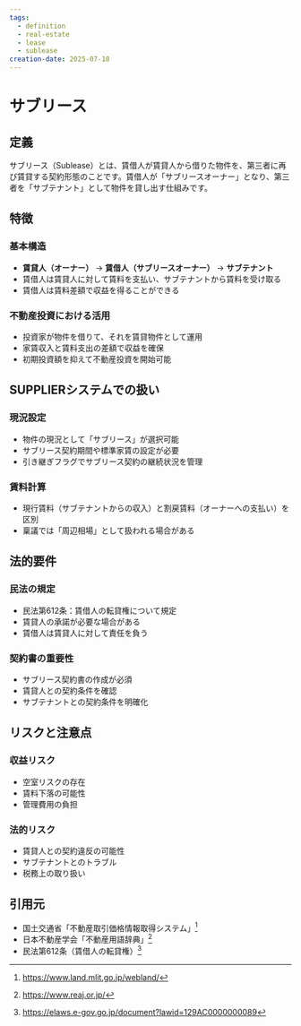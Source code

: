 ```yaml
---
tags:
  - definition
  - real-estate
  - lease
  - sublease
creation-date: 2025-07-18
---
```


# サブリース

## 定義

サブリース（Sublease）とは、賃借人が賃貸人から借りた物件を、第三者に再び賃貸する契約形態のことです。賃借人が「サブリースオーナー」となり、第三者を「サブテナント」として物件を貸し出す仕組みです。

## 特徴

### 基本構造
- **賃貸人（オーナー）** → **賃借人（サブリースオーナー）** → **サブテナント**
- 賃借人は賃貸人に対して賃料を支払い、サブテナントから賃料を受け取る
- 賃借人は賃料差額で収益を得ることができる

### 不動産投資における活用
- 投資家が物件を借りて、それを賃貸物件として運用
- 家賃収入と賃料支出の差額で収益を確保
- 初期投資額を抑えて不動産投資を開始可能

## SUPPLIERシステムでの扱い

### 現況設定
- 物件の現況として「サブリース」が選択可能
- サブリース契約期間や標準家賃の設定が必要
- 引き継ぎフラグでサブリース契約の継続状況を管理

### 賃料計算
- 現行賃料（サブテナントからの収入）と割戻賃料（オーナーへの支払い）を区別
- 稟議では「周辺相場」として扱われる場合がある

## 法的要件

### 民法の規定
- 民法第612条：賃借人の転貸権について規定
- 賃貸人の承諾が必要な場合がある
- 賃借人は賃貸人に対して責任を負う

### 契約書の重要性
- サブリース契約書の作成が必須
- 賃貸人との契約条件を確認
- サブテナントとの契約条件を明確化

## リスクと注意点

### 収益リスク
- 空室リスクの存在
- 賃料下落の可能性
- 管理費用の負担

### 法的リスク
- 賃貸人との契約違反の可能性
- サブテナントとのトラブル
- 税務上の取り扱い

## 引用元

- 国土交通省「不動産取引価格情報取得システム」[^1]
- 日本不動産学会「不動産用語辞典」[^2]
- 民法第612条（賃借人の転貸権）[^3]

[^1]: https://www.land.mlit.go.jp/webland/
[^2]: https://www.reaj.or.jp/
[^3]: https://elaws.e-gov.go.jp/document?lawid=129AC0000000089 